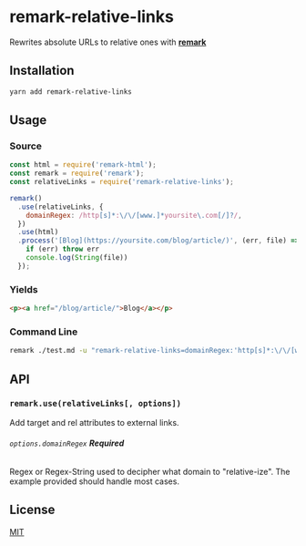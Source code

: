 # remark-relative-links

Rewrites absolute URLs to relative ones with [**remark**](https://remark.js.org/)

## Installation

```bash
yarn add remark-relative-links
```

## Usage

### Source

```js
const html = require('remark-html');
const remark = require('remark');
const relativeLinks = require('remark-relative-links');

remark()
  .use(relativeLinks, {
    domainRegex: /http[s]*:\/\/[www.]*yoursite\.com[/]?/,
  })
  .use(html)
  .process('[Blog](https://yoursite.com/blog/article/)', (err, file) => {
    if (err) throw err
    console.log(String(file))
  });
```

### Yields

```html
<p><a href="/blog/article/">Blog</a></p>
```

### Command Line

```bash
remark ./test.md -u "remark-relative-links=domainRegex:'http[s]*:\/\/[www.]*yoursite\.com[/]?'" -u remark-html > ./test.html
```

## API

### `remark.use(relativeLinks[, options])`

Add target and rel attributes to external links.

###### `options.domainRegex` **Required**

Regex or Regex-String used to decipher what domain to "relative-ize". The example provided should handle most cases.

## License

[MIT](LICENSE)
